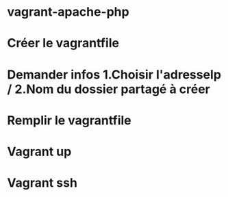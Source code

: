 # vagrant-apache-php
# Créer le vagrantfile
# Demander infos 1.Choisir l'adresseIp / 2.Nom du dossier partagé à créer
# Remplir le vagrantfile
# Vagrant up
# Vagrant ssh
